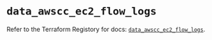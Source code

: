 # `data_awscc_ec2_flow_logs`

Refer to the Terraform Registory for docs: [`data_awscc_ec2_flow_logs`](https://registry.terraform.io/providers/hashicorp/awscc/0.70.0/docs/data-sources/ec2_flow_logs).

